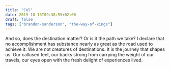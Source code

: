 ```yaml
---
title: "Cel"
date: 2019-10-13T09:38:59+02:00
draft: false
tags: ["brandon-sanderson", "the-way-of-kings"]
---
```


And so, does the destination matter? Or is it the path we take? I declare that no accomplishment has substance nearly as great as the road used to achieve it. We are not creatures of destinations. It is the journey that shapes us. Our callused feet, our backs strong from carrying the weight of our travels, our eyes open with the fresh delight of experiences lived.